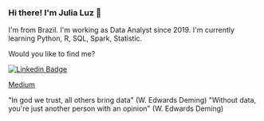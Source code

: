 
### Hi there! I'm Julia Luz 👋

I'm from Brazil. I'm working as Data Analyst since 2019.
I'm currently learning Python, R, SQL, Spark, Statistic.

Would you like to find me?

[![Linkedin Badge](https://img.shields.io/badge/-LinkedIn-blue?style=flat-square&logo=Linkedin&logoColor=white&link=https://www.linkedin.com/in/ricardo-guizi)](https://www.linkedin.com/in/juliamluz)

[Medium](https://medium.com/@juliamoreira.luz)

"In god we trust, all others bring data" (W. Edwards Deming)
"Without data, you're just another person with an opinion" (W. Edwards Deming)
